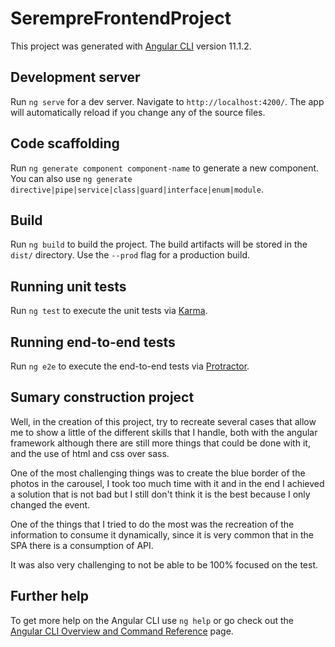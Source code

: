 # SerempreFrontendProject

This project was generated with [Angular CLI](https://github.com/angular/angular-cli) version 11.1.2.

## Development server

Run `ng serve` for a dev server. Navigate to `http://localhost:4200/`. The app will automatically reload if you change any of the source files.

## Code scaffolding

Run `ng generate component component-name` to generate a new component. You can also use `ng generate directive|pipe|service|class|guard|interface|enum|module`.

## Build

Run `ng build` to build the project. The build artifacts will be stored in the `dist/` directory. Use the `--prod` flag for a production build.

## Running unit tests

Run `ng test` to execute the unit tests via [Karma](https://karma-runner.github.io).

## Running end-to-end tests

Run `ng e2e` to execute the end-to-end tests via [Protractor](http://www.protractortest.org/).

## Sumary construction project

Well, in the creation of this project, try to recreate several cases that allow me to show a little of the different skills that I handle, both with the angular framework although there are still more things that could be done with it, and the use of html and css over sass.

One of the most challenging things was to create the blue border of the photos in the carousel, I took too much time with it and in the end I achieved a solution that is not bad but I still don't think it is the best because I only changed the event.

One of the things that I tried to do the most was the recreation of the information to consume it dynamically, since it is very common that in the SPA there is a consumption of API.

It was also very challenging to not be able to be 100% focused on the test.

## Further help

To get more help on the Angular CLI use `ng help` or go check out the [Angular CLI Overview and Command Reference](https://angular.io/cli) page.
